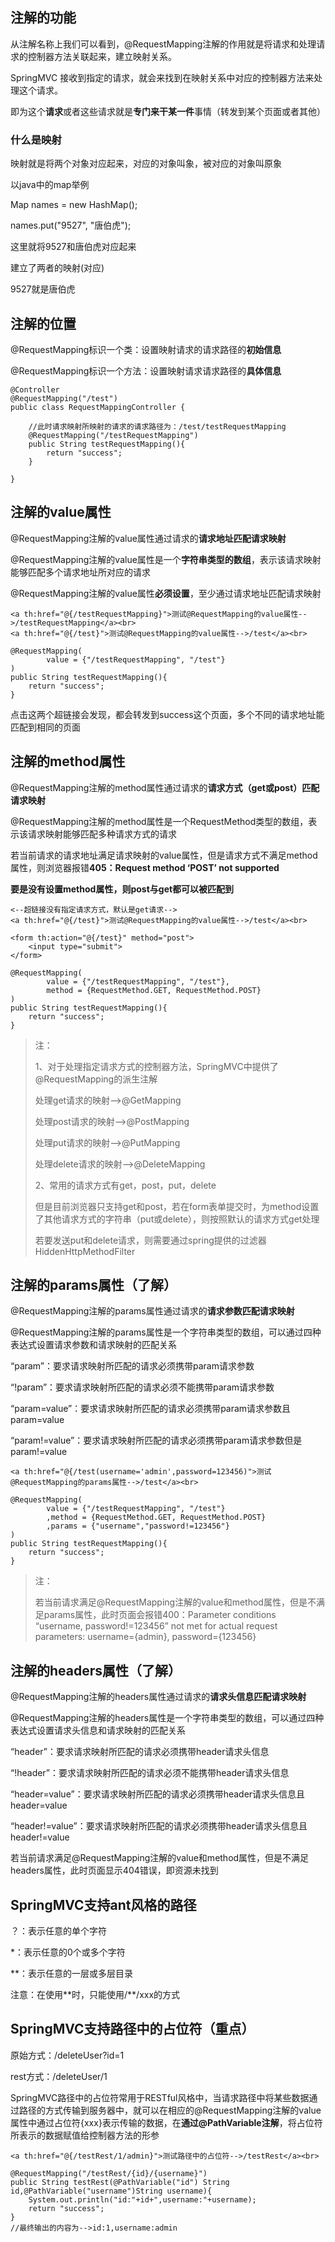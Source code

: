 ## 注解的功能

从注解名称上我们可以看到，@RequestMapping注解的作用就是将请求和处理请求的控制器方法关联起来，建立映射关系。

SpringMVC 接收到指定的请求，就会来找到在映射关系中对应的控制器方法来处理这个请求。

即为这个**请求**或者这些请求就是**专门来干某一件**事情（转发到某个页面或者其他）



### 什么是映射

映射就是将两个对象对应起来，对应的对象叫象，被对应的对象叫原象

以java中的map举例

Map names = new HashMap();

names.put("9527", "唐伯虎");

这里就将9527和唐伯虎对应起来

建立了两者的映射(对应)

9527就是唐伯虎





## 注解的位置

@RequestMapping标识一个类：设置映射请求的请求路径的**初始信息**

@RequestMapping标识一个方法：设置映射请求请求路径的**具体信息**

```
@Controller
@RequestMapping("/test")
public class RequestMappingController {

    //此时请求映射所映射的请求的请求路径为：/test/testRequestMapping
    @RequestMapping("/testRequestMapping")
    public String testRequestMapping(){
        return "success";
    }

}
```





## 注解的value属性

@RequestMapping注解的value属性通过请求的**请求地址匹配请求映射**

@RequestMapping注解的value属性是一个**字符串类型的数组**，表示该请求映射能够匹配多个请求地址所对应的请求

@RequestMapping注解的value属性**必须设置**，至少通过请求地址匹配请求映射

```
<a th:href="@{/testRequestMapping}">测试@RequestMapping的value属性-->/testRequestMapping</a><br>
<a th:href="@{/test}">测试@RequestMapping的value属性-->/test</a><br>
```

```
@RequestMapping(
        value = {"/testRequestMapping", "/test"}
)
public String testRequestMapping(){
    return "success";
}
```

点击这两个超链接会发现，都会转发到success这个页面，多个不同的请求地址能匹配到相同的页面





## 注解的method属性

@RequestMapping注解的method属性通过请求的**请求方式（get或post）匹配请求映射**

@RequestMapping注解的method属性是一个RequestMethod类型的数组，表示该请求映射能够匹配多种请求方式的请求

若当前请求的请求地址满足请求映射的value属性，但是请求方式不满足method属性，则浏览器报错**405：Request method ‘POST’ not supported**



**要是没有设置method属性，则post与get都可以被匹配到**

```
<--超链接没有指定请求方式，默认是get请求-->
<a th:href="@{/test}">测试@RequestMapping的value属性-->/test</a><br>

<form th:action="@{/test}" method="post">
    <input type="submit">
</form>
```

```
@RequestMapping(
        value = {"/testRequestMapping", "/test"},
        method = {RequestMethod.GET, RequestMethod.POST}
)
public String testRequestMapping(){
    return "success";
}
```

>注：
>
>1、对于处理指定请求方式的控制器方法，SpringMVC中提供了@RequestMapping的派生注解
>
>处理get请求的映射–>@GetMapping
>
>处理post请求的映射–>@PostMapping
>
>处理put请求的映射–>@PutMapping
>
>处理delete请求的映射–>@DeleteMapping
>
>2、常用的请求方式有get，post，put，delete
>
>但是目前浏览器只支持get和post，若在form表单提交时，为method设置了其他请求方式的字符串（put或delete），则按照默认的请求方式get处理
>
>若要发送put和delete请求，则需要通过spring提供的过滤器HiddenHttpMethodFilter





## 注解的params属性（了解）

@RequestMapping注解的params属性通过请求的**请求参数匹配请求映射**

@RequestMapping注解的params属性是一个字符串类型的数组，可以通过四种表达式设置请求参数和请求映射的匹配关系

“param”：要求请求映射所匹配的请求必须携带param请求参数

“!param”：要求请求映射所匹配的请求必须不能携带param请求参数

“param=value”：要求请求映射所匹配的请求必须携带param请求参数且param=value

“param!=value”：要求请求映射所匹配的请求必须携带param请求参数但是param!=value

```
<a th:href="@{/test(username='admin',password=123456)">测试@RequestMapping的params属性-->/test</a><br>
```

```
@RequestMapping(
        value = {"/testRequestMapping", "/test"}
        ,method = {RequestMethod.GET, RequestMethod.POST}
        ,params = {"username","password!=123456"}
)
public String testRequestMapping(){
    return "success";
}
```

>注：
>
>若当前请求满足@RequestMapping注解的value和method属性，但是不满足params属性，此时页面会报错400：Parameter conditions “username, password!=123456” not met for actual request parameters: username={admin}, password={123456}





## 注解的headers属性（了解）

@RequestMapping注解的headers属性通过请求的**请求头信息匹配请求映射**

@RequestMapping注解的headers属性是一个字符串类型的数组，可以通过四种表达式设置请求头信息和请求映射的匹配关系

“header”：要求请求映射所匹配的请求必须携带header请求头信息

“!header”：要求请求映射所匹配的请求必须不能携带header请求头信息

“header=value”：要求请求映射所匹配的请求必须携带header请求头信息且header=value

“header!=value”：要求请求映射所匹配的请求必须携带header请求头信息且header!=value

若当前请求满足@RequestMapping注解的value和method属性，但是不满足headers属性，此时页面显示404错误，即资源未找到





## SpringMVC支持ant风格的路径

？：表示任意的单个字符

*：表示任意的0个或多个字符

**：表示任意的一层或多层目录

注意：在使用\**时，只能使用/**/xxx的方式





## SpringMVC支持路径中的占位符（重点）

原始方式：/deleteUser?id=1

rest方式：/deleteUser/1

SpringMVC路径中的占位符常用于RESTful风格中，当请求路径中将某些数据通过路径的方式传输到服务器中，就可以在相应的@RequestMapping注解的value属性中通过占位符{xxx}表示传输的数据，在**通过@PathVariable注解**，将占位符所表示的数据赋值给控制器方法的形参

```
<a th:href="@{/testRest/1/admin}">测试路径中的占位符-->/testRest</a><br>
```

```
@RequestMapping("/testRest/{id}/{username}")
public String testRest(@PathVariable("id") String id,@PathVariable("username")String username){
    System.out.println("id:"+id+",username:"+username);
    return "success";
}
//最终输出的内容为-->id:1,username:admin
```

